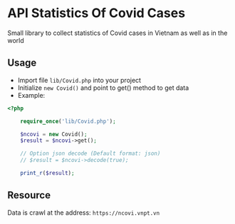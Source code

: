 # API Statistics Of Covid Cases
Small library to collect statistics of Covid cases in Vietnam as well as in the world
## Usage
- Import file `lib/Covid.php` into your project
- Initialize `new Covid()` and point to get() method to get data
- Example:
```php
<?php

    require_once('lib/Covid.php');

    $ncovi = new Covid();
    $result = $ncovi->get();

    // Option json decode (Default format: json)
    // $result = $ncovi->decode(true);

    print_r($result);

```
## Resource
Data is crawl at the address: `https://ncovi.vnpt.vn`